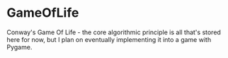 # GameOfLife
Conway's Game Of Life - the core algorithmic principle is all that's stored here for now, but I plan on eventually implementing it into a game with Pygame.
